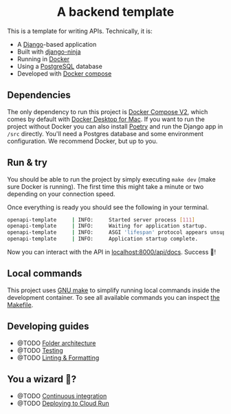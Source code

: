 <h1 align="center">A backend template</h1>

This is a template for writing APIs. Technically, it is:

- A [Django](https://www.djangoproject.com/)-based application
- Built with [django-ninja](https://django-ninja.rest-framework.com/)
- Running in [Docker](https://www.docker.com/)
- Using a [PostgreSQL](https://www.postgresql.org/) database
- Developed with [Docker compose](https://docs.docker.com/compose/)

## Dependencies

The only dependency to run this project is [Docker Compose V2](https://docs.docker.com/compose/cli-command/), which comes by default with [Docker Desktop for Mac](https://docs.docker.com/desktop/install/mac-install/). If you want to run the project without Docker you can also install [Poetry](https://python-poetry.org/) and run the Django app in `/src` directly. You'll need a Postgres database and some environment configuration. We recommend Docker, but up to you.

## Run & try

You should be able to run the project by simply executing `make dev` (make sure Docker is running). The first time this might take a minute or two depending on your connection speed.

Once everything is ready you should see the following in your terminal.

```bash
openapi-template     | INFO:     Started server process [111]
openapi-template     | INFO:     Waiting for application startup.
openapi-template     | INFO:     ASGI 'lifespan' protocol appears unsupported.
openapi-template     | INFO:     Application startup complete.
```

Now you can interact with the API in [localhost:8000/api/docs](http://localhost:8000/api/docs). Success 🚀!

## Local commands

This project uses [GNU make](https://www.gnu.org/software/make/manual/make.html) to simplify running local commands inside the development container. To see all available commands you can inspect [the Makefile](./Makefile).

## Developing guides

- @TODO [Folder architecture](./README/dev/folder-architecture.md)
- @TODO [Testing](./README/dev/testing.md)
- @TODO [Linting & Formatting](./README/dev/linting-and-formatting.md)

## You a wizard 🧙?

- @TODO [Continuous integration](./README/devops/CI.md)
- @TODO [Deploying to Cloud Run](./README/devops/cloud-run-deploy.md)
